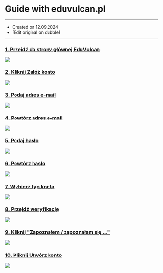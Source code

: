 Guide with eduvulcan.pl
=======================

* * *

*   Created on 12.09.2024
*   [Edit original on dubble]

* * *

### [1\. Przejdź do strony głównej EduVulcan](https://eduvulcan.pl/)

![](https://dubble-prod-01.s3.amazonaws.com/assets/7e60889e-17ae-4157-8977-edd9d6b5feb9.png?0)

### [2\. Kliknij Załóż konto](https://eduvulcan.pl/)

![](https://d3q7ie80jbiqey.cloudfront.net/media/image/zoom/12c64b9a-d626-4a87-8f86-a3c467e6c079/2.5/80.465494791667/3.6812674743709?0)

### [3\. Podaj adres e-mail](https://eduvulcan.pl/utworzKonto)

![](https://d3q7ie80jbiqey.cloudfront.net/media/image/zoom/f3766a55-1efb-49fe-a604-544dd73fb080/2.5/48.789876302083/26.392124883504?0)

### [4\. Powtórz adres e-mail](https://eduvulcan.pl/utworzKonto)

![](https://d3q7ie80jbiqey.cloudfront.net/media/image/zoom/fa54d64c-8198-4627-85d2-1c497a7536ee/2.5/49.557291666667/34.443441286114?0)

### [5\. Podaj hasło](https://eduvulcan.pl/utworzKonto)

![](https://d3q7ie80jbiqey.cloudfront.net/media/image/zoom/3ad5c0f5-2df5-4742-818c-785b6d6c0e0b/2.5/49.557291666667/61.056908201305?0)

### [6\. Powtórz hasło](https://eduvulcan.pl/utworzKonto)

![](https://d3q7ie80jbiqey.cloudfront.net/media/image/zoom/8022040b-c4d6-4e96-af4d-3e15a1bd64ec/2.5/49.557291666667/58.970177073625?0)

### [7\. Wybierz typ konta](https://eduvulcan.pl/utworzKonto)

![](https://d3q7ie80jbiqey.cloudfront.net/media/image/zoom/eb61e298-6e7d-473f-9b16-578025de5e4b/2.5/48.789876302083/67.207886766076?0)

### [8\. Przejdź weryfikację](https://eduvulcan.pl/utworzKonto)

![](https://d3q7ie80jbiqey.cloudfront.net/media/image/zoom/416718b2-8be5-44c0-b4ed-3b44be755cc3/2.5/49.557291666667/59.415773532153?0)

### [9\. Kliknij "Zapoznałem / zapoznałam się ..."](https://eduvulcan.pl/utworzKonto)

![](https://d3q7ie80jbiqey.cloudfront.net/media/image/zoom/274d4639-0563-4594-9c67-6bf909f4dc0f/2.5/36.328125/34.961847623486?0)

### [10\. Kliknij Utwórz konto](https://eduvulcan.pl/utworzKonto)

![](https://d3q7ie80jbiqey.cloudfront.net/media/image/zoom/7e3a5b75-1cf7-4974-9ddf-85a4295fc745/2.5/49.557291666667/75.133970177074?0)
